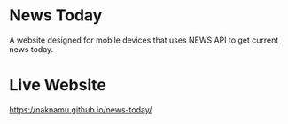 # News Today
A website designed for mobile devices that uses NEWS API to get current news today.

# Live Website
https://naknamu.github.io/news-today/
